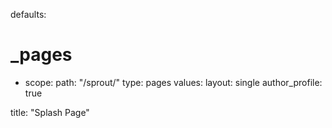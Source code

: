 defaults:
  # _pages
  - scope:
      path: "/sprout/"
      type: pages
    values:
      layout: single
      author_profile: true

title: "Splash Page"